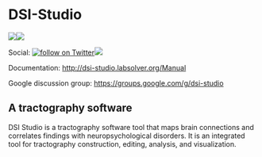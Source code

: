 # DSI-Studio 

<img src="https://img.shields.io/github/v/release/frankyeh/DSI-Studio"></a><a href="https://github.com/frankyeh/DSI-Studio/commits/master"><img src="https://img.shields.io/github/last-commit/frankyeh/DSI-Studio"></a>

Social: <a href="https://twitter.com/intent/follow?screen_name=FangChengYeh"><img src="https://img.shields.io/twitter/follow/FangChengYeh?style=social&logo=twitter" alt="follow on Twitter"></a><a href="https://www.youtube.com/c/FrankYeh"><img src="https://img.shields.io/youtube/channel/subscribers/UCN6gohY_zeBpK6SwJ7hnz1Q?style=social"></a>


Documentation: http://dsi-studio.labsolver.org/Manual

Google discussion group: https://groups.google.com/g/dsi-studio

## A tractography software
DSI Studio is a tractography software tool that maps brain connections and correlates findings with neuropsychological disorders. It is an integrated tool for tractography construction, editing, analysis, and visualization.


